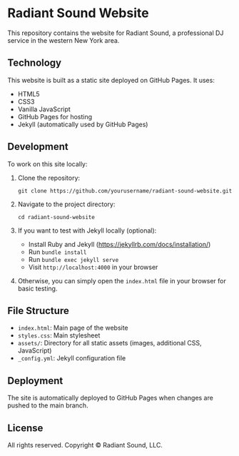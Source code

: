 # Radiant Sound Website

This repository contains the website for Radiant Sound, a professional DJ service in the western New York area.

## Technology

This website is built as a static site deployed on GitHub Pages. It uses:
- HTML5
- CSS3
- Vanilla JavaScript
- GitHub Pages for hosting
- Jekyll (automatically used by GitHub Pages)

## Development

To work on this site locally:

1. Clone the repository:
   ```
   git clone https://github.com/yourusername/radiant-sound-website.git
   ```

2. Navigate to the project directory:
   ```
   cd radiant-sound-website
   ```

3. If you want to test with Jekyll locally (optional):
   - Install Ruby and Jekyll (https://jekyllrb.com/docs/installation/)
   - Run `bundle install`
   - Run `bundle exec jekyll serve`
   - Visit `http://localhost:4000` in your browser

4. Otherwise, you can simply open the `index.html` file in your browser for basic testing.

## File Structure

- `index.html`: Main page of the website
- `styles.css`: Main stylesheet
- `assets/`: Directory for all static assets (images, additional CSS, JavaScript)
- `_config.yml`: Jekyll configuration file

## Deployment

The site is automatically deployed to GitHub Pages when changes are pushed to the main branch.

## License

All rights reserved. Copyright © Radiant Sound, LLC.
